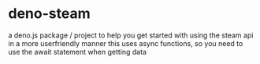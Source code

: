 # deno-steam
a deno.js package / project to help you get started with using the steam api in a more userfriendly manner
this uses async functions, so you need to use the await statement when getting data